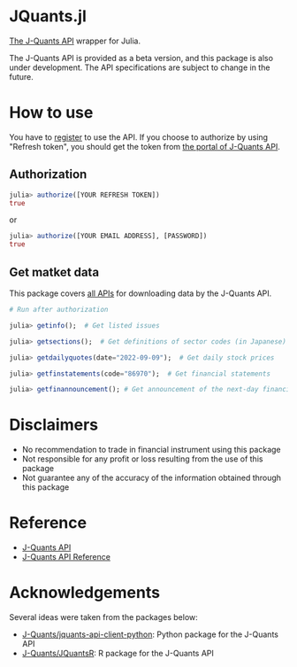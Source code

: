 # JQuants.jl

[The J-Quants API](https://application.jpx-jquants.com/) wrapper for Julia. 

The J-Quants API is provided as a beta version,
and this package is also under development. The API specifications are subject to change in the future.

# How to use

You have to [register](https://application.jpx-jquants.com/register) to use the API.
If you choose to authorize by using "Refresh token", you should get the token from [the portal of J-Quants API](https://application.jpx-jquants.com/).

## Authorization

```julia
julia> authorize([YOUR REFRESH TOKEN])
true
```

or

```julia
julia> authorize([YOUR EMAIL ADDRESS], [PASSWORD])
true
```

## Get matket data

This package covers [all APIs](https://jpx.gitbook.io/j-quants-api-en/api-reference)
for downloading data by the J-Quants API.

```julia
# Run after authorization

julia> getinfo();  # Get listed issues

julia> getsections();  # Get definitions of sector codes (in Japanese)

julia> getdailyquotes(date="2022-09-09");  # Get daily stock prices

julia> getfinstatements(code="86970");  # Get financial statements

julia> getfinannouncement(); # Get announcement of the next-day financial disclosure
```

# Disclaimers

- No recommendation to trade in financial instrument using this package
- Not responsible for any profit or loss resulting from the use of this package
- Not guarantee any of the accuracy of the information obtained through this package


# Reference

- [J-Quants API](https://application.jpx-jquants.com/)
- [J-Quants API Reference](https://jpx.gitbook.io/j-quants-api-en/api-reference)


# Acknowledgements

Several ideas were taken from the packages below:

- [J-Quants/jquants-api-client-python](https://github.com/J-Quants/jquants-api-client-python): Python package for the J-Quants API
- [J-Quants/JQuantsR](https://github.com/J-Quants/JQuantsR): R package for the J-Quants API
